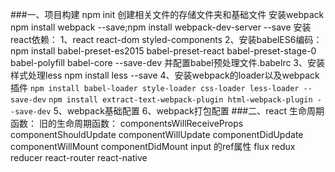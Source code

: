 ###一、项目构建
    npm init
    创建相关文件的存储文件夹和基础文件
    安装webpack  npm install webpack --save;npm install webpack-dev-server --save
    安装react依赖：
        1、react react-dom  styled-components
        2、安装babelES6编码：npm install babel-preset-es2015 babel-preset-react babel-preset-stage-0 babel-polyfill babel-core --save-dev  并配置babel预处理文件.babelrc
        3、安装样式处理less npm install less --save
        4、安装webpack的loader以及webpack插件
            `npm install babel-loader style-loader css-loader less-loader --save-dev`
            `npm install extract-text-webpack-plugin html-webpack-plugin --save-dev`
        5、webpack基础配置
        6、webpack打包配置
###二、react
    生命周期函数：
     旧的生命周期函数：
        componentsWillReceiveProps  
        componentShouldUpdate
        componentWillUpdate
        componentDidUpdate
        componentWillMount
        componentDidMount
    input 的ref属性
flux
redux
reducer
react-router
react-native
